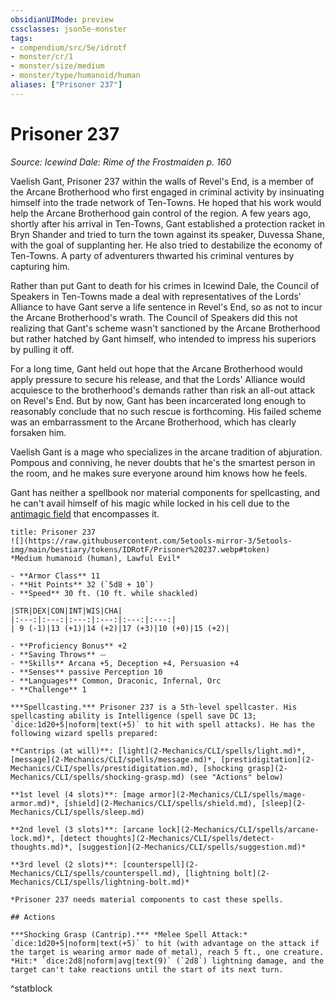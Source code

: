```yaml
---
obsidianUIMode: preview
cssclasses: json5e-monster
tags:
- compendium/src/5e/idrotf
- monster/cr/1
- monster/size/medium
- monster/type/humanoid/human
aliases: ["Prisoner 237"]
---
```

# Prisoner 237
*Source: Icewind Dale: Rime of the Frostmaiden p. 160*  

Vaelish Gant, Prisoner 237 within the walls of Revel's End, is a member of the Arcane Brotherhood who first engaged in criminal activity by insinuating himself into the trade network of Ten-Towns. He hoped that his work would help the Arcane Brotherhood gain control of the region. A few years ago, shortly after his arrival in Ten-Towns, Gant established a protection racket in Bryn Shander and tried to turn the town against its speaker, Duvessa Shane, with the goal of supplanting her. He also tried to destabilize the economy of Ten-Towns. A party of adventurers thwarted his criminal ventures by capturing him.

Rather than put Gant to death for his crimes in Icewind Dale, the Council of Speakers in Ten-Towns made a deal with representatives of the Lords' Alliance to have Gant serve a life sentence in Revel's End, so as not to incur the Arcane Brotherhood's wrath. The Council of Speakers did this not realizing that Gant's scheme wasn't sanctioned by the Arcane Brotherhood but rather hatched by Gant himself, who intended to impress his superiors by pulling it off.

For a long time, Gant held out hope that the Arcane Brotherhood would apply pressure to secure his release, and that the Lords' Alliance would acquiesce to the brotherhood's demands rather than risk an all-out attack on Revel's End. But by now, Gant has been incarcerated long enough to reasonably conclude that no such rescue is forthcoming. His failed scheme was an embarrassment to the Arcane Brotherhood, which has clearly forsaken him.

Vaelish Gant is a mage who specializes in the arcane tradition of abjuration. Pompous and conniving, he never doubts that he's the smartest person in the room, and he makes sure everyone around him knows how he feels.

Gant has neither a spellbook nor material components for spellcasting, and he can't avail himself of his magic while locked in his cell due to the [antimagic field](2-Mechanics/CLI/spells/antimagic-field.md) that encompasses it.

```ad-statblock
title: Prisoner 237
![](https://raw.githubusercontent.com/5etools-mirror-3/5etools-img/main/bestiary/tokens/IDRotF/Prisoner%20237.webp#token)
*Medium humanoid (human), Lawful Evil*

- **Armor Class** 11
- **Hit Points** 32 (`5d8 + 10`)
- **Speed** 30 ft. (10 ft. while shackled)

|STR|DEX|CON|INT|WIS|CHA|
|:---:|:---:|:---:|:---:|:---:|:---:|
| 9 (-1)|13 (+1)|14 (+2)|17 (+3)|10 (+0)|15 (+2)|

- **Proficiency Bonus** +2
- **Saving Throws** ⏤
- **Skills** Arcana +5, Deception +4, Persuasion +4
- **Senses** passive Perception 10
- **Languages** Common, Draconic, Infernal, Orc
- **Challenge** 1

***Spellcasting.*** Prisoner 237 is a 5th-level spellcaster. His spellcasting ability is Intelligence (spell save DC 13; `dice:1d20+5|noform|text(+5)` to hit with spell attacks). He has the following wizard spells prepared:

**Cantrips (at will)**: [light](2-Mechanics/CLI/spells/light.md)*, [message](2-Mechanics/CLI/spells/message.md)*, [prestidigitation](2-Mechanics/CLI/spells/prestidigitation.md), [shocking grasp](2-Mechanics/CLI/spells/shocking-grasp.md) (see "Actions" below)

**1st level (4 slots)**: [mage armor](2-Mechanics/CLI/spells/mage-armor.md)*, [shield](2-Mechanics/CLI/spells/shield.md), [sleep](2-Mechanics/CLI/spells/sleep.md)

**2nd level (3 slots)**: [arcane lock](2-Mechanics/CLI/spells/arcane-lock.md)*, [detect thoughts](2-Mechanics/CLI/spells/detect-thoughts.md)*, [suggestion](2-Mechanics/CLI/spells/suggestion.md)*

**3rd level (2 slots)**: [counterspell](2-Mechanics/CLI/spells/counterspell.md), [lightning bolt](2-Mechanics/CLI/spells/lightning-bolt.md)*

*Prisoner 237 needs material components to cast these spells.

## Actions

***Shocking Grasp (Cantrip).*** *Melee Spell Attack:* `dice:1d20+5|noform|text(+5)` to hit (with advantage on the attack if the target is wearing armor made of metal), reach 5 ft., one creature. *Hit:* `dice:2d8|noform|avg|text(9)` (`2d8`) lightning damage, and the target can't take reactions until the start of its next turn.
```
^statblock
